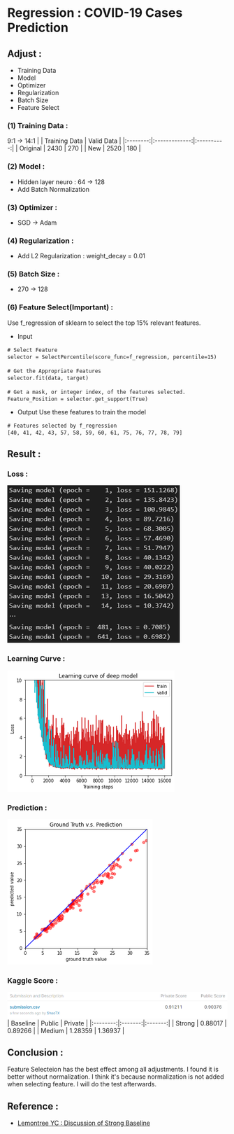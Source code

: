 # Regression : COVID-19 Cases Prediction

## Adjust : 
* Training Data
* Model
* Optimizer
* Regularization
* Batch Size
* Feature Select

### (1) Training Data : 
9:1 -> 14:1
|          | Training Data | Valid Data |
|:--------:|:-------------:|:----------:|
| Original |     2430      |    270     |
|   New    |     2520      |    180     |

### (2) Model : 
* Hidden layer neuro : 64 -> 128
* Add Batch Normalization

### (3) Optimizer : 
* SGD -> Adam

### (4) Regularization : 
* Add L2 Regularization : weight_decay = 0.01

### (5) Batch Size : 
* 270 -> 128

### (6) Feature Select(Important) : 
Use f_regression of sklearn to select the top 15% relevant features.

* Input
```
# Select Feature
selector = SelectPercentile(score_func=f_regression, percentile=15)

# Get the Appropriate Features
selector.fit(data, target)

# Get a mask, or integer index, of the features selected.
Feature_Position = selector.get_support(True)
```

* Output
Use these features to train the model
```
# Features selected by f_regression
[40, 41, 42, 43, 57, 58, 59, 60, 61, 75, 76, 77, 78, 79]
```

## Result : 
### Loss : 
![1](image\Loss.png)

### Learning Curve : 
![2](image\LearningCurve.png)

### Prediction : 
![3](image\Prediction.png)

### Kaggle Score : 
![4](image\KaggleScore.png)
| Baseline | Public  | Private |
|:--------:|:-------:|:-------:|
|  Strong  | 0.88017 | 0.89266 |
|  Medium  | 1.28359 | 1.36937 |

## Conclusion : 
Feature Selecteion has the best effect among all adjustments. I found it is better without normalization. I think it's because normalization is not added when selecting feature. I will do the test afterwards.

## Reference : 
* [Lemontree YC : Discussion of Strong Baseline](https://www.kaggle.com/c/ml2021spring-hw1/discussion/264579)